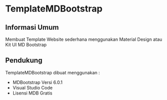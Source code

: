 # TemplateMDBootstrap
## Informasi Umum
Membuat Template Website sederhana menggunakan Material Design atau Kit UI MD Bootstrap
## Pendukung
TemplateMDBootstrap dibuat menggunakan :
* MDBootstrap Versi 6.0.1
* Visual Studio Code 
* Lisensi MDB Gratis
